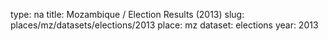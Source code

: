 type: na
title: Mozambique / Election Results (2013)
slug: places/mz/datasets/elections/2013
place: mz
dataset: elections
year: 2013
